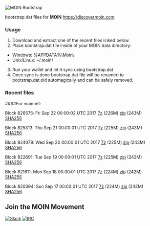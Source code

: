 ![MOIN Bootstrap](https://i.imgur.com/KjM1jMp.jpg)

bootstrap.dat files for **MOIN** https://discovermoin.com

### Usage

1. Download and extract one of the recent files linked below.
2. Place bootstrap.dat file inside of your MOIN data directory:
 - Windows: %APPDATA%\Moin\
 - Unix/Linux: ~/.moin/
3. Run your wallet and let it sync using bootstrap.dat
4. Once sync is done bootstrap.dat file will be renamed to bootstrap.dat.old automagically and can be safely removed.


### Recent files

####For mainnet:

Block 826575: Fri Sep 22 00:00:02 UTC 2017 [7z](https://transfer.sh/KG3GE/bootstrap.dat.20170922.7z) (226M) [zip](https://transfer.sh/TS8Xg/bootstrap.dat.20170922.zip) (243M) [SHA256](https://transfer.sh/124p1/sha256.txt)

Block 825313: Thu Sep 21 00:00:01 UTC 2017 [7z](https://transfer.sh/fC6kI/bootstrap.dat.20170921.7z) (225M) [zip](https://transfer.sh/Iit8c/bootstrap.dat.20170921.zip) (243M) [SHA256](https://transfer.sh/2wMit/sha256.txt)

Block 824079: Wed Sep 20 00:00:01 UTC 2017 [7z](https://transfer.sh/yUS0K/bootstrap.dat.20170920.7z) (225M) [zip](https://transfer.sh/QMe5Y/bootstrap.dat.20170920.zip) (243M) [SHA256](https://transfer.sh/wfKxC/sha256.txt)

Block 822891: Tue Sep 19 00:00:01 UTC 2017 [7z](https://transfer.sh/9xHJ1/bootstrap.dat.20170919.7z) (225M) [zip](https://transfer.sh/10ESGD/bootstrap.dat.20170919.zip) (242M) [SHA256](https://transfer.sh/11mTbM/sha256.txt)

Block 821611: Mon Sep 18 00:00:01 UTC 2017 [7z](https://transfer.sh/xLejS/bootstrap.dat.20170918.7z) (224M) [zip](https://transfer.sh/DEvkv/bootstrap.dat.20170918.zip) (242M) [SHA256](https://transfer.sh/NAm1K/sha256.txt)

Block 820394: Sun Sep 17 00:00:01 UTC 2017 [7z](https://transfer.sh/gpslY/bootstrap.dat.20170917.7z) (224M) [zip](https://transfer.sh/13ub3Z/bootstrap.dat.20170917.zip) (242M) [SHA256](https://transfer.sh/wq3tx/sha256.txt)

## Join the MOIN Movement

[![Slack](https://i.imgur.com/Xy0IEJN.png)](https://discovermoin.herokuapp.com)
[![IRC](http://i.imgur.com/amUnKGQ.png)](https://kiwiirc.com/client/irc.freenode.net/#moin-crypto)
